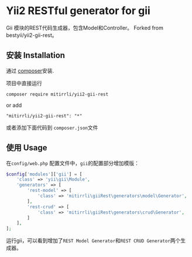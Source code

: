 Yii2 RESTful generator for gii
======================
Gii 模块的REST代码生成器，包含Model和Controller。 Forked from bestyii/yii2-gii-rest。

安装 Installation
------------

通过 [composer](http://getcomposer.org/download/)安装.

项目中直接运行

```
composer require mitirrli/yii2-gii-rest
```

or add

```
"mitirrli/yii2-gii-rest": "*"
```

或者添加下面代码到 `composer.json`文件


使用 Usage
-----

在`config/web.php` 配置文件中，`gii`的配置部分增加模版：

```php
$config['modules']['gii'] = [
    'class' => 'yii\gii\Module',
    'generators' => [
        'rest-model' => [
            'class' => 'mitirrli\giiRest\generators\model\Generator',
        ],
        'rest-crud' => [
            'class' => 'mitirrli\giiRest\generators\crud\Generator',
        ]
    ],
];
```
运行gii，可以看到增加了`REST Model Generator`和`REST CRUD Generator`两个生成器。